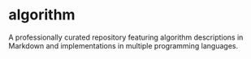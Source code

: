 # algorithm
A professionally curated repository featuring algorithm descriptions in Markdown and implementations in multiple programming languages.
